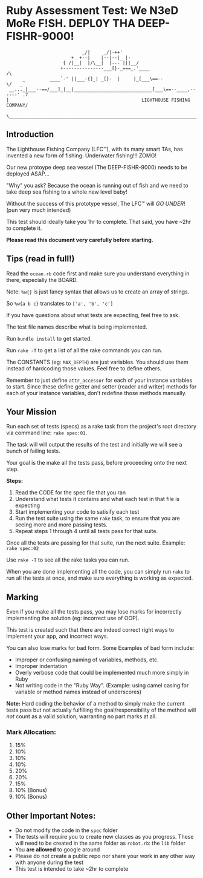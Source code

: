 Ruby Assessment Test: We N3eD MoRe F!SH. DEPL0Y THA DEEP-FISHR-9000!
====================

                                _/|     _/|-++'
                            +  +--|    |--|--|_ |-
                         { /|__|  |/\__|  |--- |||__/
                        +---------------___[}-_===_.'____                 /\
          _         ____`-' ||___-{]_| _[}-  |     |_[___\==--            \/   _
     __..._|___--==/___]_|__|_____________________________[___\==--____,------' .7
    |                                                 LIGHTHOUSE FISHING COMPANY/
     \_________________________________________________________________________|

## Introduction

The Lighthouse Fishing Company (LFC™), with its many smart TAs, has invented a new form of fishing: Underwater fishing!!! ZOMG!

Our new protoype deep sea vessel (The DEEP-FISHR-9000) needs to be deployed ASAP...

"Why" you ask? Because the ocean is running out of fish and we need to take deep sea fishing to a whole new level baby!

Without the success of this prototype vessel, The LFC™ will *GO UNDER*! (pun very much intended)

This test should ideally take you 1hr to complete. That said, you have ~2hr to complete it.

**Please read this document very carefully before starting.**

## Tips (read in full!)

Read the `ocean.rb` code first and make sure you understand everything in there, especially the BOARD.

Note: `%w{}` is just fancy syntax that allows us to create an array of strings.

So `%w{a b c}` translates to `['a', 'b', 'c']`

If you have questions about what tests are expecting, feel free to ask.

The test file names describe what is being implemented.

Run `bundle install` to get started.

Run `rake -T` to get a list of all the rake commands you can run.

The CONSTANTS (eg: `MAX_DEPTH`) are just variables. You should use them instead of hardcoding those values. Feel free to define others.

Remember to just define `attr_accessor` for each of your instance variables to start. Since these define getter and setter (reader and writer) methods for each of your instance variables, don't redefine those methods manually.

## Your Mission

Run each set of tests (specs) as a rake task from the project's root directory via command line: `rake spec:01`.

The task will will output the results of the test and initially we will see a bunch of failing tests.

Your goal is the make all the tests pass, before proceeding onto the next step.

**Steps:**

1. Read the CODE for the spec file that you ran
2. Understand what tests it contains and what each test in that file is expecting
3. Start implementing your code to satisify each test
4. Run the test suite using the same `rake` task, to ensure that you are seeing more and more passing tests.
5. Repeat steps 1 through 4 until all tests pass for that suite.

Once all the tests are passing for that suite, run the next suite.
Example: `rake spec:02`

Use `rake -T` to see all the rake tasks you can run.

When you are done implementing all the code, you can simply run `rake` to run all the tests at once, and make sure everything is working as expected.

## Marking

Even if you make all the tests pass, you may lose marks for incorrectly implementing the solution (eg: incorrect use of OOP).

This test is created such that there are indeed correct right ways to implement your app, and incorrect ways.

You can also lose marks for bad form. Some Examples of bad form include:
* Improper or confusing naming of variables, methods, etc.
* Improper indentation
* Overly verbose code that could be implemented much more simply in Ruby
* Not writing code in the "Ruby Way". (Example: using camel casing for variable or method names instead of underscores)

**Note:** Hard coding the behavior of a method to simply make the current tests pass but not actually fulfilling the goal/responsibility of the method will *not* count as a valid solution, warranting no part marks at all.

### Mark Allocation:

01. 15%
02. 10%
03. 10%
04. 10%
05. 20%
06. 20%
07. 15%
08. 10% (Bonus)
09. 10% (Bonus)

## Other Important Notes:

* Do not modify the code in the `spec` folder
* The tests will require you to create new classes as you progress. These will need to be created in the same folder as `robot.rb`: the `lib` folder
* You **are allowed** to google around
* Please do not create a public repo nor share your work in any other way with anyone during the test
* This test is intended to take ~2hr to complete

